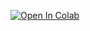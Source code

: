 [![Open In Colab](https://colab.research.google.com/assets/colab-badge.svg)](https://colab.research.google.com/github/wang7337-hub/PythonPDH/blob/main/intro_to_pandas_exercise.ipynb)

